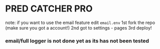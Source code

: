 # PRED CATCHER PRO
note: if you want to use the email feature edit ``email.env`` 
1st fork the repo (make sure you got a account!)
2nd got to settings - pages 
3rd deploy!
### email/full logger is not done yet as its has not been tested
